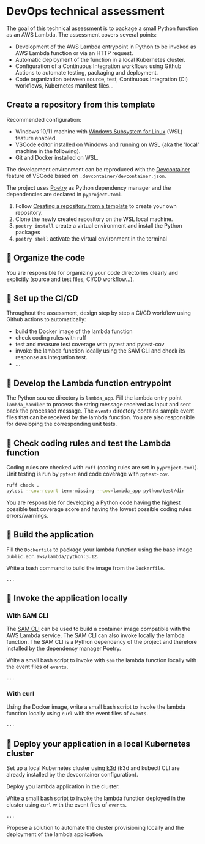 # DevOps technical assessment

The goal of this technical assessment is to package a small Python function as an AWS Lambda. The assessment covers several points:
- Development of the AWS Lambda entrypoint in Python to be invoked as AWS Lambda function or via an HTTP request.
- Automatic deployment of the function in a local Kubernetes cluster.
- Configuration of a Continuous Integration workflows using Github Actions to automate testing, packaging and deployment.
- Code organization between source, test, Continuous Integration (CI) workflows, Kubernetes manifest files...

## Create a repository from this template

Recommended configuration:
- Windows 10/11 machine with [Windows Subsystem for Linux](https://learn.microsoft.com/fr-fr/windows/wsl/install) (WSL) feature enabled.
- VSCode editor installed on Windows and running on WSL (aka the 'local' machine in the following).
- Git and Docker installed on WSL.

The development environment can be reproduced with the [Devcontainer](https://code.visualstudio.com/docs/devcontainers/containers) feature of VSCode based on `.devcontainer/devcontainer.json`.

The project uses [Poetry](https://python-poetry.org/) as Python dependency manager and the dependencies are declared in `pyproject.toml`.

1. Follow [Creating a repository from a template](https://docs.github.com/en/repositories/creating-and-managing-repositories/creating-a-repository-from-a-template) to create your own repository.
2. Clone the newly created repository on the WSL local machine.
3. `poetry install` create a virtual environment and install the Python packages
4. `poetry shell` activate the virtual environment in the terminal 

## 🎯 Organize the code

You are responsible for organizing your code directories clearly and explicitly (source and test files, CI/CD workflow...).

## 🎯 Set up the CI/CD

Throughout the assessment, design step by step a CI/CD workflow using Github actions to automatically:
- build the Docker image of the lambda function
- check coding rules with ruff
- test and measure test coverage with pytest and pytest-cov
- invoke the lambda function locally using the SAM CLI and check its response as integration test. 
- ...

## 🎯 Develop the Lambda function entrypoint

The Python source directory is `lambda_app`.
Fill the lambda entry point `lambda_handler` to process the string message received as input and sent back the processed message.
The `events` directory contains sample event files that can be received by the lambda function.
You are also responsible for developing the corresponding unit tests.

## 🎯 Check coding rules and test the Lambda function

Coding rules are checked with `ruff` (coding rules are set in `pyproject.toml`).
Unit testing is run by `pytest` and code coverage with `pytest-cov`.

```bash
ruff check .
pytest --cov-report term-missing --cov=lambda_app python/test/dir
```

You are responsible for developing a Python code having the highest possible test coverage score and having the lowest possible coding rules errors/warnings.

## 🎯 Build the application
Fill the `Dockerfile` to package your lambda function using the base image `public.ecr.aws/lambda/python:3.12`.

Write a bash command to build the image from the `Dockerfile`.

```bash
...
```

## 🎯 Invoke the application locally


### With SAM CLI

The [SAM CLI](https://docs.aws.amazon.com/serverless-application-model/latest/developerguide/what-is-sam.html) can be used to build a container image compatible with the AWS Lambda service. The SAM CLI can also invoke locally the lambda function. The SAM CLI is a Python dependency of the project and therefore installed by the dependency manager Poetry.

Write a small bash script to invoke with `sam` the lambda function locally with the event files of `events`. 

```bash
...
```

### With curl

Using the Docker image, write a small bash script to invoke the lambda function locally using `curl` with the event files of `events`.

```bash
...
```

## 🎯 Deploy your application in a local Kubernetes cluster

Set up a local Kubernetes cluster using [k3d](https://k3d.io/v5.7.4/) (k3d and kubectl CLI are already installed by the devcontainer configuration).

Deploy you lambda application in the cluster.

Write a small bash script to invoke the lambda function deployed in the cluster using `curl` with the event files of `events`.
```bash
...
```

Propose a solution to automate the cluster provisioning locally and the deployment of the lambda application.